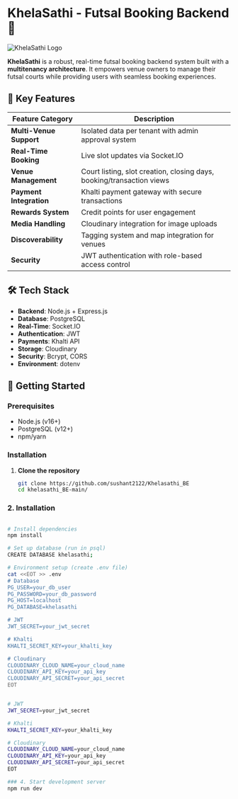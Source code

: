 # KhelaSathi - Futsal Booking Backend 🚀

![KhelaSathi Logo](https://res.cloudinary.com/dbvyoelj5/image/upload/v1745335513/logo/mhv3unpgvzho1fvnva74.png) 

**KhelaSathi** is a robust, real-time futsal booking backend system built with a **multitenancy architecture**. It empowers venue owners to manage their futsal courts while providing users with seamless booking experiences.

## 🌟 Key Features

| Feature Category       | Description                                                                 |
|------------------------|-----------------------------------------------------------------------------|
| **Multi-Venue Support** | Isolated data per tenant with admin approval system                        |
| **Real-Time Booking**  | Live slot updates via Socket.IO                                            |
| **Venue Management**   | Court listing, slot creation, closing days, booking/transaction views      |
| **Payment Integration**| Khalti payment gateway with secure transactions                            |
| **Rewards System**     | Credit points for user engagement                                          |
| **Media Handling**     | Cloudinary integration for image uploads                                   |
| **Discoverability**    | Tagging system and map integration for venues                              |
| **Security**          | JWT authentication with role-based access control                          |

## 🛠️ Tech Stack

- **Backend**: Node.js + Express.js
- **Database**: PostgreSQL 
- **Real-Time**: Socket.IO
- **Authentication**: JWT
- **Payments**: Khalti API
- **Storage**: Cloudinary
- **Security**:  Bcrypt, CORS
- **Environment**: dotenv

## 🚀 Getting Started

### Prerequisites

- Node.js (v16+)
- PostgreSQL (v12+)
- npm/yarn

### Installation

1. **Clone the repository**
   ```bash
   git clone https://github.com/sushant2122/Khelasathi_BE
   cd khelasathi_BE-main/


### 2. Installation

```bash

# Install dependencies
npm install

# Set up database (run in psql)
CREATE DATABASE khelasathi;

# Environment setup (create .env file)
cat <<EOT >> .env
# Database
PG_USER=your_db_user
PG_PASSWORD=your_db_password
PG_HOST=localhost
PG_DATABASE=khelasathi

# JWT
JWT_SECRET=your_jwt_secret

# Khalti
KHALTI_SECRET_KEY=your_khalti_key

# Cloudinary
CLOUDINARY_CLOUD_NAME=your_cloud_name
CLOUDINARY_API_KEY=your_api_key
CLOUDINARY_API_SECRET=your_api_secret
EOT


# JWT
JWT_SECRET=your_jwt_secret

# Khalti
KHALTI_SECRET_KEY=your_khalti_key

# Cloudinary
CLOUDINARY_CLOUD_NAME=your_cloud_name
CLOUDINARY_API_KEY=your_api_key
CLOUDINARY_API_SECRET=your_api_secret
EOT

### 4. Start development server
npm run dev
